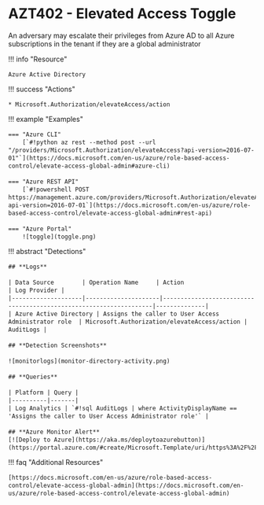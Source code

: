 # AZT402 - Elevated Access Toggle

An adversary may escalate their privileges from Azure AD to all Azure subscriptions in the tenant if they are a global administrator

!!! info "Resource" 

	Azure Active Directory

!!! success "Actions"

	* Microsoft.Authorization/elevateAccess/action

!!! example "Examples"

	=== "Azure CLI"
		[`#!python az rest --method post --url "/providers/Microsoft.Authorization/elevateAccess?api-version=2016-07-01"`](https://docs.microsoft.com/en-us/azure/role-based-access-control/elevate-access-global-admin#azure-cli)
		
	=== "Azure REST API"	
		[`#!powershell POST https://management.azure.com/providers/Microsoft.Authorization/elevateAccess?api-version=2016-07-01`](https://docs.microsoft.com/en-us/azure/role-based-access-control/elevate-access-global-admin#rest-api)		

    === "Azure Portal"
    	![toggle](toggle.png)

 
!!! abstract "Detections"

	## **Logs** 

    | Data Source        | Operation Name     | Action                                                            | Log Provider |
    |--------------------|---------------------|-------------------------------------------------------------------|--------------|
	| Azure Active Directory | Assigns the caller to User Access Administrator role	 | Microsoft.Authorization/elevateAccess/action | AuditLogs |

	## **Detection Screenshots**
	
	![monitorlogs](monitor-directory-activity.png)
	
	## **Queries**

	| Platform | Query |
    |----------|-------|
	| Log Analytics | `#!sql AuditLogs | where ActivityDisplayName == 'Assigns the caller to User Access Administrator role'` |	
	
	## **Azure Monitor Alert**
	[![Deploy to Azure](https://aka.ms/deploytoazurebutton)](https://portal.azure.com/#create/Microsoft.Template/uri/https%3A%2F%2Fraw.githubusercontent.com%2Fmicrosoft%2FAzDetectSuite%2Fmain%2FPrivilegeEscalation%2FAZT402%2FAZT402.json)

!!! faq "Additional Resources"

	[https://docs.microsoft.com/en-us/azure/role-based-access-control/elevate-access-global-admin](https://docs.microsoft.com/en-us/azure/role-based-access-control/elevate-access-global-admin)
